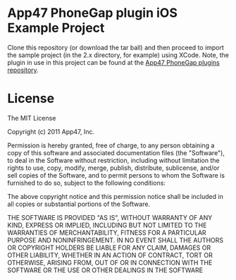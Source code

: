 # App47 PhoneGap plugin iOS Example Project

Clone this repository (or download the tar ball) and then proceed to import the sample project (in the 2.x directory, for example) using XCode. Note, the plugin in use in this project can be found at the [App47 PhoneGap plugins repository](https://github.com/App47/phonegap-plugins).


# License

The MIT License

Copyright (c) 2011 App47, Inc.

Permission is hereby granted, free of charge, to any person obtaining a copy of this software and associated documentation files (the "Software"), to deal in the Software without restriction, including without limitation the rights to use, copy, modify, merge, publish, distribute, sublicense, and/or sell copies of the Software, and to permit persons to whom the Software is furnished to do so, subject to the following conditions:

The above copyright notice and this permission notice shall be included in all copies or substantial portions of the Software.

THE SOFTWARE IS PROVIDED "AS IS", WITHOUT WARRANTY OF ANY KIND, EXPRESS OR IMPLIED, INCLUDING BUT NOT LIMITED TO THE WARRANTIES OF MERCHANTABILITY, FITNESS FOR A PARTICULAR PURPOSE AND NONINFRINGEMENT. IN NO EVENT SHALL THE AUTHORS OR COPYRIGHT HOLDERS BE LIABLE FOR ANY CLAIM, DAMAGES OR OTHER LIABILITY, WHETHER IN AN ACTION OF CONTRACT, TORT OR OTHERWISE, ARISING FROM, OUT OF OR IN CONNECTION WITH THE SOFTWARE OR THE USE OR OTHER DEALINGS IN THE SOFTWARE